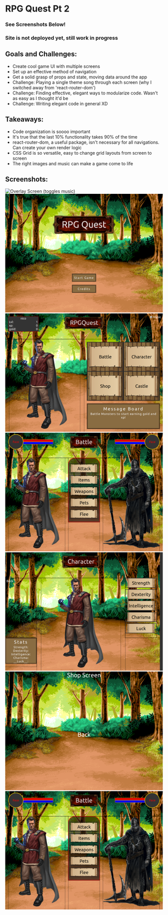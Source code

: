 # RPG Quest Pt 2  
### See Screenshots Below!  
### Site is not deployed yet, still work in progress  

## Goals and Challenges:  
- Create cool game UI with multiple screens  
- Set up an effective method of navigation  
- Get a solid grasp of props and state, moving data around the app
- Challenge: Playing a single theme song through each screen (why I switched away from 'react-router-dom')  
- Challenge: Finding effective, elegant ways to modularize code. Wasn't as easy as I thought it'd be
- Challenge: Writing elegant code in general XD

## Takeaways:  
- Code organization is soooo important  
- It's true that the last 10% functionality takes 90% of the time  
- react-router-dom, a useful package, isn't necessary for all navigations. Can create your own render logic
- CSS Grid is so versatile, easy to change grid layouts from screen to screen
- The right images and music can make a game come to life

## Screenshots:  
![Overlay Screen (toggles music)](/screenshots/overlay.png)
![Title Screen](/screenshots/title-screen.png)
![Home Screen](/screenshots/home-screen.png)
![Battle Screen](/screenshots/battle-screen.png)
![Profile Screen](/screenshots/profile-screen.png)
![Shop Screen](/screenshots/shop-screen.png)
![Battle Screen](/screenshots/battle-screen.png)